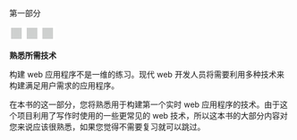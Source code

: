 第一部分

![image](img/frontdot.jpg)

**熟悉所需技术**

构建 web 应用程序不是一维的练习。现代 web 开发人员将需要利用多种技术来构建满足用户需求的应用程序。

在本书的这一部分，您将熟悉用于构建第一个实时 web 应用程序的技术。由于这个项目利用了写作时使用的一些更常见的 web 技术，所以这本书的大部分内容对您来说应该很熟悉，如果您觉得不需要复习就可以跳过。